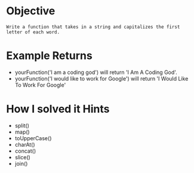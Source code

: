 # Objective
    Write a function that takes in a string and capitalizes the first letter of each word.

# Example Returns
*  yourFunction('I am a coding god') will return 'I Am A Coding God'.
* yourFunction('I would like to work for Google') will return 'I Would Like To Work For Google'

# How I solved it Hints
* split()
* map()
* toUpperCase()
* charAt()
* concat()
* slice()
* join()